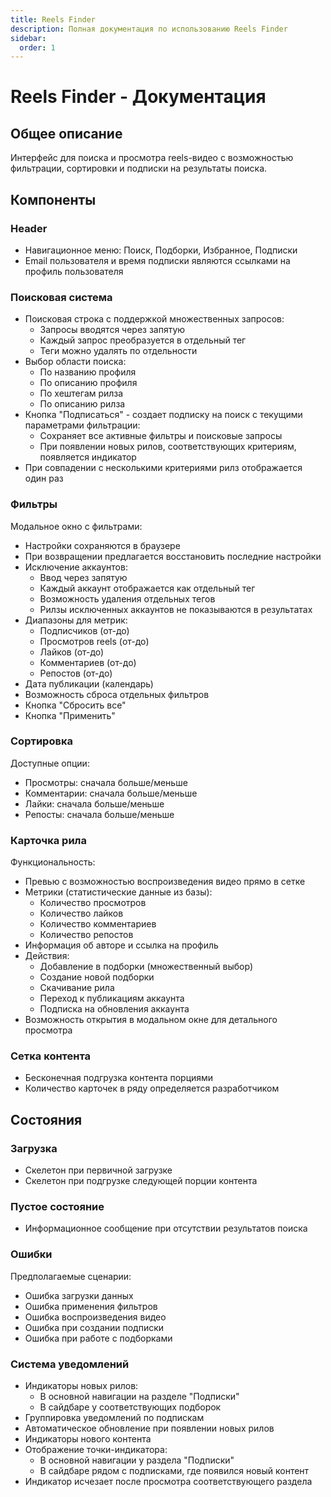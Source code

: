 ```yaml
---
title: Reels Finder
description: Полная документация по использованию Reels Finder
sidebar:
  order: 1
---
```


# Reels Finder - Документация

## Общее описание
Интерфейс для поиска и просмотра reels-видео с возможностью фильтрации, сортировки и подписки на результаты поиска.

## Компоненты

### Header
- Навигационное меню: Поиск, Подборки, Избранное, Подписки
- Email пользователя и время подписки являются ссылками на профиль пользователя

### Поисковая система
- Поисковая строка с поддержкой множественных запросов:
  - Запросы вводятся через запятую
  - Каждый запрос преобразуется в отдельный тег
  - Теги можно удалять по отдельности
- Выбор области поиска:
  - По названию профиля
  - По описанию профиля
  - По хештегам рилза
  - По описанию рилза
- Кнопка "Подписаться" - создает подписку на поиск с текущими параметрами фильтрации:
  - Сохраняет все активные фильтры и поисковые запросы
  - При появлении новых рилов, соответствующих критериям, появляется индикатор
- При совпадении с несколькими критериями рилз отображается один раз

### Фильтры
Модальное окно с фильтрами:
- Настройки сохраняются в браузере
- При возвращении предлагается восстановить последние настройки
- Исключение аккаунтов:
  - Ввод через запятую
  - Каждый аккаунт отображается как отдельный тег
  - Возможность удаления отдельных тегов
  - Рилзы исключенных аккаунтов не показываются в результатах
- Диапазоны для метрик:
  - Подписчиков (от-до)
  - Просмотров reels (от-до)
  - Лайков (от-до)
  - Комментариев (от-до)
  - Репостов (от-до)
- Дата публикации (календарь)
- Возможность сброса отдельных фильтров
- Кнопка "Сбросить все"
- Кнопка "Применить"

### Сортировка
Доступные опции:
- Просмотры: сначала больше/меньше
- Комментарии: сначала больше/меньше
- Лайки: сначала больше/меньше
- Репосты: сначала больше/меньше

### Карточка рила
Функциональность:
- Превью с возможностью воспроизведения видео прямо в сетке
- Метрики (статистические данные из базы):
  - Количество просмотров
  - Количество лайков
  - Количество комментариев
  - Количество репостов
- Информация об авторе и ссылка на профиль
- Действия:
  - Добавление в подборки (множественный выбор)
  - Создание новой подборки
  - Скачивание рила
  - Переход к публикациям аккаунта
  - Подписка на обновления аккаунта
- Возможность открытия в модальном окне для детального просмотра

### Сетка контента
- Бесконечная подгрузка контента порциями
- Количество карточек в ряду определяется разработчиком

## Состояния

### Загрузка
- Скелетон при первичной загрузке
- Скелетон при подгрузке следующей порции контента

### Пустое состояние
- Информационное сообщение при отсутствии результатов поиска

### Ошибки
Предполагаемые сценарии:
- Ошибка загрузки данных
- Ошибка применения фильтров
- Ошибка воспроизведения видео
- Ошибка при создании подписки
- Ошибка при работе с подборками

### Система уведомлений
- Индикаторы новых рилов:
  - В основной навигации на разделе "Подписки"
  - В сайдбаре у соответствующих подборок
- Группировка уведомлений по подпискам
- Автоматическое обновление при появлении новых рилов
- Индикаторы нового контента
- Отображение точки-индикатора:
  - В основной навигации у раздела "Подписки"
  - В сайдбаре рядом с подписками, где появился новый контент
- Индикатор исчезает после просмотра соответствующего раздела
